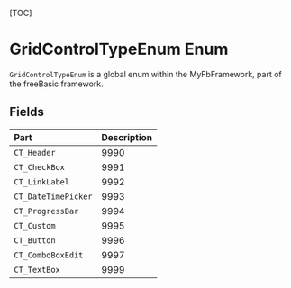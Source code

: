 [TOC]
# GridControlTypeEnum Enum
`GridControlTypeEnum` is a global enum within the MyFbFramework, part of the freeBasic framework.

## Fields
|Part|Description|
| :------------ | :------------ |
|`CT_Header`|9990||
|`CT_CheckBox`|9991||
|`CT_LinkLabel`|9992||
|`CT_DateTimePicker`|9993||
|`CT_ProgressBar`|9994||
|`CT_Custom`|9995||
|`CT_Button`|9996||
|`CT_ComboBoxEdit`|9997||
|`CT_TextBox`|9999||
